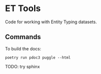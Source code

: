 # ET Tools

Code for working with Entity Typing datasets.

## Commands

To build the docs:

    poetry run pdoc3 puggle --html

TODO: try sphinx
